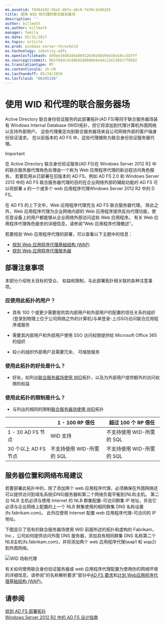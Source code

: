 ```yaml
---
ms.assetid: f0464182-56a2-4bfa-a8c8-7e39c1bd62d3
title: 使用 WID 和代理的联合服务器场
description: ''
author: billmath
ms.author: billmath
manager: femila
ms.date: 05/31/2017
ms.topic: article
ms.prod: windows-server-threshold
ms.technology: identity-adfs
ms.openlocfilehash: d49ae34d83d4a0b912bd92dbb9de16e18cc5b7ff
ms.sourcegitcommit: 0b5fd4dc4148b92480db04e4dc22e139dcff8582
ms.translationtype: MT
ms.contentlocale: zh-CN
ms.lasthandoff: 05/24/2019
ms.locfileid: "66191336"
---
```

# <a name="federation-server-farm-using-wid-and-proxies"></a>使用 WID 和代理的联合服务器场

Active Directory 联合身份验证服务的此部署拓扑\(AD FS\)等同于联合服务器场装有 Windows Internal Database \(WID\)拓扑，但它将添加到代理计算机外围网络以支持外部用户。 这些代理重定向到联合服务器场来自公司网络外部的客户端身份验证请求。 在以前版本的 AD FS 中，这些代理被称为联合身份验证服务器代理。  
  
> [!IMPORTANT]  
> 在 Active Directory 联合身份验证服务\(AD FS\)在 Windows Server 2012 R2 中的联合服务器代理角色处理由一个称为 Web 应用程序代理的新远程访问角色服务。 若要启用从已部署在旧版本的 AD FS，例如 AD FS 2.0 和 Windows Server 2012 中的 AD FS 联合服务器代理的目的在企业网络外部的辅助功能的 AD FS 可以将部署 a 的一个或多个 web 应用程序代理Windows Server 2012 R2 中的 D FS。  
>   
> 在 AD FS 的上下文中，Web 应用程序代理充当 AD FS 联合服务器代理。 除此之外，Web 应用程序代理为企业网络内部的 Web 应用程序提供反向代理功能，使任意设备上的用户都能够从企业网络外部访问这些 Web 应用程序。 有关 Web 应用程序代理角色服务的详细信息，请参阅“Web 应用程序代理概述”。  
>   
> 若要规划 Web 应用程序代理的部署，可以查看以下主题中的信息：  
>   
> -   [规划 Web 应用程序代理基础结构 (WAP)](https://technet.microsoft.com/library/dn383648.aspx)  
> -   [规划 Web 应用程序代理服务器](https://technet.microsoft.com/library/dn383647.aspx)  
  
## <a name="deployment-considerations"></a>部署注意事项  
本部分介绍有关目标的受众、 权益和限制，与此部署拓扑相关联的各种注意事项。  
  
### <a name="who-should-use-this-topology"></a>应使用此拓扑的用户？  
  
-   具有 100 个或更少需要提供其内部用户和外部用户的配置的信任关系的组织\(登录到物理上位于公司网络之外的计算机\)与单登录\-上\(SSO\)访问联合应用程序或服务  
  
-   需要其内部用户和外部用户使用 SSO 访问权限提供给 Microsoft Office 365 的组织  
  
-   较小的组织外部用户且需要冗余、 可缩放服务  
  
### <a name="what-are-the-benefits-of-using-this-topology"></a>使用此拓扑的好处是什么？  
  
-   好处，如列出[联合服务器场使用 WID](Federation-Server-Farm-Using-WID.md)拓扑，以及为外部用户提供额外的访问权限的权益  
  
### <a name="what-are-the-limitations-of-using-this-topology"></a>使用此拓扑的限制是什么？  
  
-   与列出的相同的限制[联合服务器场使用 WID](Federation-Server-Farm-Using-WID.md)拓扑  

||1 \- 100 RP 信任|超过 100 个 RP 信任 
| ----- |-----| ------ |
|1 \- 30 AD FS 节点|WID 支持|不支持使用 WID\-所需的 SQL 
|30 个以上 AD FS 节点|不支持使用 WID\-所需的 SQL|不支持使用 WID\-所需的 SQL  
  
## <a name="server-placement-and-network-layout-recommendations"></a>服务器位置和网络布局建议  
若要部署此拓扑中的，除了添加两个 web 应用程序代理，必须确保在外围网络还可以提供访问到域名系统\(DNS\)服务器和第二个网络负载平衡到\(NLB\)主机。 第二台 NLB 主机必须与使用 Internet 的 NLB 群集配置\-可访问群集 IP 地址，并且它必须与企业网络上配置的上一个 NLB 群集使用的相同群集 DNS 名称设置\(fs.fabrikam.com\)。 此外应使用 Internet 配置 web 应用程序代理\-可访问的 IP 地址。  
  
下图显示了现有的联合服务器场使用 WID 前面所述的拓扑和虚构的 Fabrikam，Inc.，公司如何提供访问外围 DNS 服务器，添加具有相同群集 DNS 名称第二个NLB主机\(fs.fabrikam.com\)，并将添加两个 web 应用程序代理\(wap1 和 wap2\)到外围网络。  
  
![WID 场和代理](media/WIDFarmADFSBlue.gif)  
  
有关如何使用联合身份验证服务器或 web 应用程序代理配置为使用你的网络环境的详细信息，请参阅"的名称解析要求"部分中[AD FS 要求](AD-FS-Requirements.md)和[计划 Web应用程序代理基础结构 (WAP)](https://technet.microsoft.com/library/dn383648.aspx)。  
  
## <a name="see-also"></a>请参阅  
[规划 AD FS 部署拓扑](Plan-Your-AD-FS-Deployment-Topology.md)  
[Windows Server 2012 R2 中的 AD FS 设计指南](AD-FS-Design-Guide-in-Windows-Server-2012-R2.md)  
  

